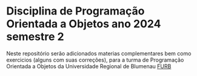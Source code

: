 # Disciplina de Programação Orientada a Objetos ano 2024 semestre 2
Neste repositório serão adicionados materias complementares bem como exercicios (alguns com suas correções), para a turma de Programação Orientada a Objetos da Universidade Regional de Blumenau [FURB](https://www.furb.br/pt)
